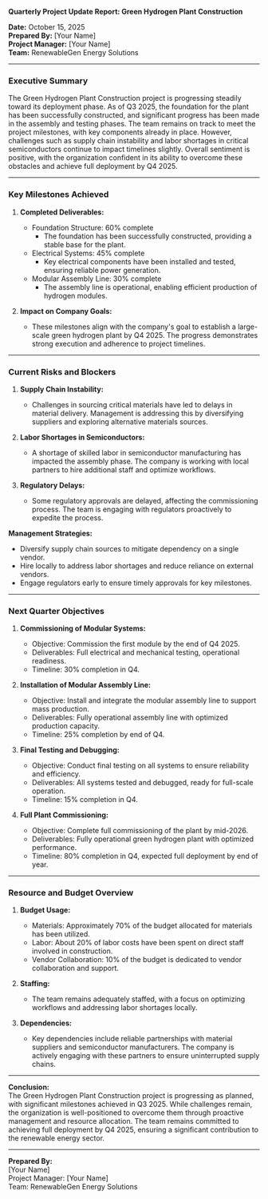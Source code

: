 

**Quarterly Project Update Report: Green Hydrogen Plant Construction**

**Date:** October 15, 2025  
**Prepared By:** [Your Name]  
**Project Manager:** [Your Name]  
**Team:** RenewableGen Energy Solutions  

---

### **Executive Summary**

The Green Hydrogen Plant Construction project is progressing steadily toward its deployment phase. As of Q3 2025, the foundation for the plant has been successfully constructed, and significant progress has been made in the assembly and testing phases. The team remains on track to meet the project milestones, with key components already in place. However, challenges such as supply chain instability and labor shortages in critical semiconductors continue to impact timelines slightly. Overall sentiment is positive, with the organization confident in its ability to overcome these obstacles and achieve full deployment by Q4 2025.

---

### **Key Milestones Achieved**

1. **Completed Deliverables:**
   - Foundation Structure: 60% complete
     - The foundation has been successfully constructed, providing a stable base for the plant.
   - Electrical Systems: 45% complete
     - Key electrical components have been installed and tested, ensuring reliable power generation.
   - Modular Assembly Line: 30% complete
     - The assembly line is operational, enabling efficient production of hydrogen modules.

2. **Impact on Company Goals:**
   - These milestones align with the company's goal to establish a large-scale green hydrogen plant by Q4 2025. The progress demonstrates strong execution and adherence to project timelines.

---

### **Current Risks and Blockers**

1. **Supply Chain Instability:**
   - Challenges in sourcing critical materials have led to delays in material delivery. Management is addressing this by diversifying suppliers and exploring alternative materials sources.

2. **Labor Shortages in Semiconductors:**
   - A shortage of skilled labor in semiconductor manufacturing has impacted the assembly phase. The company is working with local partners to hire additional staff and optimize workflows.

3. **Regulatory Delays:**
   - Some regulatory approvals are delayed, affecting the commissioning process. The team is engaging with regulators proactively to expedite the process.

**Management Strategies:**
- Diversify supply chain sources to mitigate dependency on a single vendor.
- Hire locally to address labor shortages and reduce reliance on external vendors.
- Engage regulators early to ensure timely approvals for key milestones.

---

### **Next Quarter Objectives**

1. **Commissioning of Modular Systems:**
   - Objective: Commission the first module by the end of Q4 2025.
   - Deliverables: Full electrical and mechanical testing, operational readiness.
   - Timeline: 30% completion in Q4.

2. **Installation of Modular Assembly Line:**
   - Objective: Install and integrate the modular assembly line to support mass production.
   - Deliverables: Fully operational assembly line with optimized production capacity.
   - Timeline: 25% completion by end of Q4.

3. **Final Testing and Debugging:**
   - Objective: Conduct final testing on all systems to ensure reliability and efficiency.
   - Deliverables: All systems tested and debugged, ready for full-scale operation.
   - Timeline: 15% completion in Q4.

4. **Full Plant Commissioning:**
   - Objective: Complete full commissioning of the plant by mid-2026.
   - Deliverables: Fully operational green hydrogen plant with optimized performance.
   - Timeline: 80% completion in Q4, expected full deployment by end of year.

---

### **Resource and Budget Overview**

1. **Budget Usage:**
   - Materials: Approximately 70% of the budget allocated for materials has been utilized.
   - Labor: About 20% of labor costs have been spent on direct staff involved in construction.
   - Vendor Collaboration: 10% of the budget is dedicated to vendor collaboration and support.

2. **Staffing:**
   - The team remains adequately staffed, with a focus on optimizing workflows and addressing labor shortages locally.

3. **Dependencies:**
   - Key dependencies include reliable partnerships with material suppliers and semiconductor manufacturers. The company is actively engaging with these partners to ensure uninterrupted supply chains.

---

**Conclusion:**  
The Green Hydrogen Plant Construction project is progressing as planned, with significant milestones achieved in Q3 2025. While challenges remain, the organization is well-positioned to overcome them through proactive management and resource allocation. The team remains committed to achieving full deployment by Q4 2025, ensuring a significant contribution to the renewable energy sector.

---

**Prepared By:**  
[Your Name]  
Project Manager: [Your Name]  
Team: RenewableGen Energy Solutions